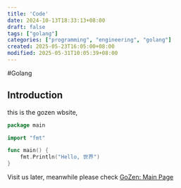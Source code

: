 ```yaml
---
title: 'Code'
date: 2024-10-13T18:33:13+08:00
draft: false
tags: ["golang"]
categories: ["programming", "engineering", "golang"]
created: 2025-05-23T16:05:00+08:00
modified: 2025-05-31T10:05:39+08:00
---
```


#Golang
## Introduction

this is the gozen wbsite,
```go
package main

import "fmt"

func main() {
	fmt.Println("Hello, 世界")
}

```

Visit us later,
meanwhile please check [GoZen: Main Page](index.md)
